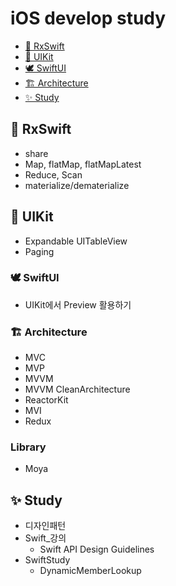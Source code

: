 # iOS develop study

- [🦅 RxSwift](#-RxSwift)
- [🦉 UIKit](#-UIKit)
- [🕊 SwiftUI](#-SwiftUI)
- [🏗 Architecture](#-Architecture)
- [✨ Study](#-Study)

## 🦅 RxSwift
- share 
- Map, flatMap, flatMapLatest
- Reduce, Scan
- materialize/dematerialize

## 🦉 UIKit
- Expandable UITableView
- Paging

### 🕊 SwiftUI
- UIKit에서 Preview 활용하기

### 🏗 Architecture
- MVC
- MVP
- MVVM
- MVVM CleanArchitecture
- ReactorKit
- MVI
- Redux

### Library
* Moya

## ✨ Study
* 디자인패턴
* Swift_강의
  - Swift API Design Guidelines
* SwiftStudy
  - DynamicMemberLookup
